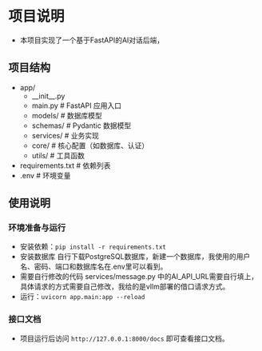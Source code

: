 # 项目说明
- 本项目实现了一个基于FastAPI的AI对话后端，
## 项目结构
- app/
  - \_\_init__.py
  - main.py              # FastAPI 应用入口
  - models/              # 数据库模型
  - schemas/             # Pydantic 数据模型
  - services/            # 业务实现
  - core/                # 核心配置（如数据库、认证）
  - utils/               # 工具函数
- requirements.txt         # 依赖列表 
- .env                     # 环境变量
## 使用说明
### 环境准备与运行
- 安装依赖：`pip install -r requirements.txt`
- 安装数据库 自行下载PostgreSQL数据库，新建一个数据库，我使用的用户名、密码、端口和数据库名在.env里可以看到。
- 需要自行修改的代码 services/message.py 中的AI_API_URL需要自行填上，具体请求的方式需要自己修改，我给的是vllm部署的借口请求方式。
- 运行：`uvicorn app.main:app --reload`
### 接口文档
- 项目运行后访问 `http://127.0.0.1:8000/docs` 即可查看接口文档。